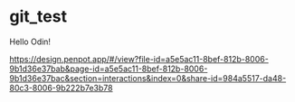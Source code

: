 # git_test
Hello Odin!

https://design.penpot.app/#/view?file-id=a5e5ac11-8bef-812b-8006-9b1d36e37bab&page-id=a5e5ac11-8bef-812b-8006-9b1d36e37bac&section=interactions&index=0&share-id=984a5517-da48-80c3-8006-9b222b7e3b78
